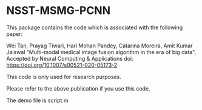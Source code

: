 # NSST-MSMG-PCNN
This package contains the code which is associated with the following paper:

Wei Tan, Prayag Tiwari, Hari Mohan Pandey, Catarina Moreira, Amit Kumar Jaiswal
"Multi-modal medical image fusion algorithm in the era of big data", Accepted by Neural Computing & Applications
doi: https://doi.org/10.1007/s00521-020-05173-2

This code is only used for research purposes.

Please refer to the above publication if you use this code.

The demo file is script.m
